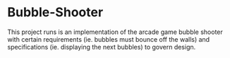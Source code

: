 Bubble-Shooter
==============
This project runs is an implementation of the arcade game bubble shooter with certain requirements (ie. bubbles must bounce off the walls) and specifications (ie. displaying the next bubbles) to govern design.

